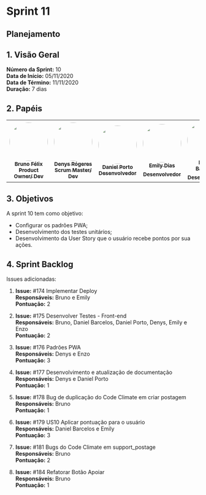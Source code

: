 # Sprint 11 

## Planejamento 

## 1. Visão Geral
**Número da Sprint:** 10<br>
**Data de Início:** 05/11/2020<br>
**Data de Término:** 11/11/2020<br>
**Duração:** 7 dias<br>

## 2. Papéis

<table>
    <tr>
     <td align="center"><a href="https://github.com/Bruno-Felix"><img style="border-radius: 50%;" src="https://avatars2.githubusercontent.com/u/38890440?s=400&u=9c14ab68fc12dbeb25956056fe86bb075d138fa5&v=4" width="100px;" alt=""/><br /><sub><b>Bruno Félix</b><br><b>Product Owner/ Dev</b></sub></a><br /><a href="https://github.com/Bruno-Felix"></a>           </td>
        <td align="center"><a href="https://github.com/DenysRogeres"><img style="border-radius: 50%;" src="https://avatars0.githubusercontent.com/u/54676096?s=400&u=7b70aa8d6bd5ef6edffcd43686e81beb60546027&v=4" width="100px;" alt=""/><br /><sub><b>Denys Rógeres</b><br><b>Scrum Master/ Dev</b></sub></a><br /><a href="https://github.com/DenysRogeres"></a></td>
        <td align="center"><a href="https://github.com/DanielPortods"><img style="border-radius: 50%;" src="https://avatars3.githubusercontent.com/u/48573556?s=400&u=e1d90cb87288030c0fcb57a9b537dd88a77e1525&v=4" width="100px;" alt=""/><br /><sub><b>Daniel Porto</b><br><b>Desenvolvedor</b></sub></a><br /><a href="https://github.com/DanielPortods"></a></td>
        <td align="center"><a href="https://github.com/emysdias"><img style="border-radius: 50%;" src="https://avatars3.githubusercontent.com/u/52640974?s=400&u=78292e0e872227c1bc7da0352748d0a12306ea39&v=4" width="100px;" alt=""/><br /><sub><b>Emily Dias</b><br><b>Desenvolvedor</sub></a><br /><a href="https://github.com/emysdias"></a></td>
        <td align="center"><a href="https://github.com/daniel-bm"><img style="border-radius: 50%;" src="https://avatars1.githubusercontent.com/u/38585724?s=400&u=46d21bc14c3d1acce6829b8a96329d23f432549f&v=4" width="100px;" alt=""/><br /><sub><b>Daniel Barcelos</b><br><b>Desenvolvedor</sub></a><br /><a href="https://github.com/daniel-bm"></a></td>
        <td align="center"><a href="https://github.com/enzoggqs"><img style="border-radius: 50%;" src="https://avatars3.githubusercontent.com/u/38733364?s=400&u=03933ce39868586c14b93dc9c99f37c19bb9ee9b&v=4" width="100px;" alt=""/><br /><sub><b>Enzo Gabriel</b><br><b>Desenvolvedor</sub></a><br /><a href="https://github.com/enzoggqs"></a></td>
        </tr>
    </table>

## 3. Objetivos
A sprint 10 tem como objetivo:
- Configurar os padrões PWA;
- Desenvolvimento dos testes unitários;
- Desenvolvimento da User Story que o usuário recebe pontos por sua ações.

## 4. Sprint Backlog
Issues adicionadas: 

1. **Issue:** #174 Implementar Deploy<br>
**Responsáveis:** Bruno e Emily<br>
**Pontuação:** 2<br>

2. **Issue:** #175 Desenvolver Testes - Front-end<br>
**Responsáveis:** Bruno, Daniel Barcelos, Daniel Porto, Denys, Emily e Enzo<br>
**Pontuação:** 2<br>

3. **Issue:** #176 Padrões PWA<br>
**Responsáveis:** Denys e Enzo<br>
**Pontuação:** 3<br>

4. **Issue:** #177 Desenvolvimento e atualização de documentação<br>
**Responsáveis:** Denys e Daniel Porto<br>
**Pontuação:** 1<br>

5. **Issue:** #178 Bug de duplicação do Code Climate em criar postagem<br>
**Responsáveis:** Bruno<br>
**Pontuação:** 1<br>

6. **Issue:** #179 US10 Aplicar pontuação para o usuário<br>
**Responsáveis:** Daniel Barcelos e Emily<br>
**Pontuação:** 3<br>

7. **Issue:** #181 Bugs do Code Climate em support_postage<br>
**Responsáveis:** Bruno<br>
**Pontuação:** 2<br>

8. **Issue:** #184 Refatorar Botão Apoiar<br>
**Responsáveis:** Bruno<br>
**Pontuação:** 1<br>







